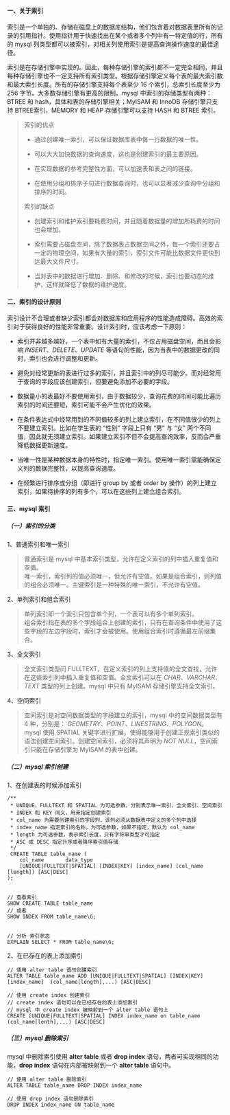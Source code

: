 #### 一、关于索引

索引是一个单独的、存储在磁盘上的数据库结构，他们包含着对数据表里所有的记录的引用指针。使用指针用于快速找出在某个或者多个列中有一特定值的行，所有的 mysql 列类型都可以被索引，对相关列使用索引是提高查询操作速度的最佳途径。

索引是在存储引擎中实现的。因此，每种存储引擎的索引都不一定完全相同，并且每种存储引擎也不一定支持所有索引类型。根据存储引擎定义每个表的最大索引数和最大索引长度。所有的存储引擎支持每个表至少 16 个索引，总索引长度至少为 256 字节。大多数存储引擎有更高的限制。mysql 中索引的存储类型有两种：BTREE 和 hash，具体和表的存储引擎相关；MyISAM 和 InnoDB 存储引擎只支持 BTREE索引，MEMORY 和 HEAP 存储引擎可以支持 HASH 和 BTREE 索引。

> 索引的优点
>
> * 通过创建唯一索引，可以保证数据库表中每一行数据的唯一性。
>
> * 可以大大加快数据的查询速度，这也是创建索引的最主要原因。
>
> * 在实现数据的参考完整性方面，可以加速表和表之间的链接。
>
> * 在使用分组和排序子句进行数据查询时，也可以显著减少查询中分组和排序的时间。
>
> 索引的缺点
> 
> * 创建索引和维护索引要耗费时间，并且随着数据量的增加所耗费的时间也会增加。
>
> * 索引需要占磁盘空间，除了数据表占数据空间之外，每一个索引还要占一定的物理空间，如果有大量的索引，索引文件可能比数据文件更快到达最大文件尺寸。
>
> * 当对表中的数据进行增加、删除、和修改的时候，索引也要动态的维护，这样就降低了数据的维护速度。


#### 二、索引的设计原则

索引设计不合理或者缺少索引都会对数据库和应用程序的性能造成障碍。高效的索引对于获得良好的性能非常重要。设计索引时，应该考虑一下原则：

* 索引并非越多越好，一个表中如有大量的索引，不仅占用磁盘空间，而且会影响 *INSERT*、*DELETE*、*UPDATE* 等语句的性能，因为当表中的数据更改的同时，索引也会进行调整和更新。

* 避免对经常更新的表进行过多的索引，并且索引中的列尽可能少。而对经常用于查询的字段应该创建索引，但要避免添加不必要的字段。

* 数据量小的表最好不要使用索引，由于数据较少，查询花费的时间可能比遍历索引的时间还要短，索引可能不会产生优化的效果。

* 在条件表达式中经常用到的不同值较多的列上建立索引，在不同值很少的列上不要建立索引。比如在学生表的 “性别” 字段上只有 “男” 与 “女” 两个不同值，因此就无须建立索引。如果建立索引不但不会提高查询效率，反而会严重降低数据更新速度。

* 当唯一性是某种数据本身的特性时，指定唯一索引。使用唯一索引需能确保定义列的数据完整性，以提高查询速度。

* 在频繁进行排序或分组（即进行 group by 或者 order by 操作）的列上建立索引，如果待排序的列有多个，可以在这些列上建立组合索引。 


#### 三、mysql 索引

##### （一）索引的分类

1、普通索引和唯一索引

> 普通索引是 mysql 中基本索引类型，允许在定义索引的列中插入重复值和空值。   
> 唯一索引，索引列的值必须唯一，但允许有空值。如果是组合索引，则列值的组合必须唯一。主键索引是一种特殊的唯一索引，不允许有空值。


2、单列索引和组合索引

> 单列索引即一个索引只包含单个列，一个表可以有多个单列索引。     
> 组合索引指在表的多个字段组合上创建的索引，只有在查询条件中使用了这些字段的左边字段时，索引才会被使用。使用组合索引时遵循最左前缀集合。


3、全文索引

> 全文索引类型问 FULLTEXT，在定义索引的列上支持值的全文查找，允许在这些索引列中插入重复值和空值。全文索引可以在 *CHAR*、*VARCHAR*、*TEXT* 类型的列上创建。mysql 中只有 MyISAM 存储引擎支持全文索引。


4、空间索引

> 空间索引是对空间数据类型的字段建立的索引，mysql 中的空间数据类型有 4 种，分别是： *GEOMETRY*、*POINT*、*LINESTRING*、*POLYGON*。mysql 使用 SPATIAL 关键字进行扩展，使得能够用于创建正规索引类似的语法创建空间索引。创建空间索引，必须将其声明为 *NOT NULL*，空间索引只能在存储引擎为 MyISAM 的表中创建。


##### （二）mysql 索引创建

1、在创建表的时候添加索引

````
/**
 * UNIQUE、FULLTEXT 和 SPATIAL 为可选参数，分别表示唯一索引、全文索引、空间索引
 * INDEX 和 KEY 同义，用来指定创建索引
 * col_name 为需要创建索引的字段列，该列必须从数据表中定义的多个列中选择
 * index_name 指定索引的名称，为可选参数，如果不指定，默认为 col_name
 * length 为可选参数，表示索引长度，只有字符串类型才可指定
 * ASC 或 DESC 指定升序或者降序索引值存储
 */
 CREATE TABLE table_name (
    col_name       data_type
    [UNIQUE|FULLTEXT|SPATIAL] [INDEX|KEY] [index_name] (col_name [length]) [ASC|DESC]
);


// 查看索引
SHOW CREATE TABLE table_name
// 或者
SHOW INDEX FROM table_name\G;


// 分析 索引状态
EXPLAIN SELECT * FROM table_name\G;

````

2、在已存在的表上添加索引
````
// 使用 alter table 语句创建索引
ALTER TABLE table_name ADD [UNIQUE|FULLTEXT|SPATIAL] [INDEX|KEY] [index_name]  (col_name[length],...) [ASC|DESC]

// 使用 create index 创建索引
// create index 语句可以在已经存在的表上添加索引
// mysql 中 create index 被映射到一个 alter table 语句上
CREATE [UNIQUE|FULLTEXT|SPATIAL] INDEX index_name on table_name (col_name[lenth],...) [ASC|DESC]

````

##### （三）mysql 删除索引

mysql 中删除索引使用 **alter table** 或者 **drop index** 语句，两者可实现相同的功能，**drop index** 语句在内部被映射到一个 **alter table** 语句中。

````
// 使用 alter table 删除索引
ALTER TABLE table_name DROP INDEX index_name

// 使用 drop index 语句删除索引
DROP INDEX index_name ON table_name
````